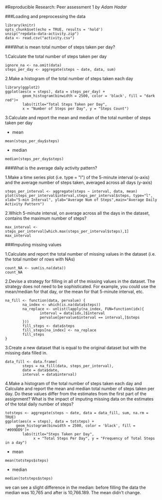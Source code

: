 #Reproducible Research: Peer assessment 1
*by Adam Hadar*

###Loading and preprocessing the data

```{r}
library(knitr)
opts_chunk$set(echo = TRUE, results = 'hold')
unzip("repdata-data-activity.zip")
data <- read.csv("activity.csv")
```

###What is mean total number of steps taken per day?

1.Calculate the total number of steps taken per day
```{r}
ignore_na <- na.omit(data)
steps_per_day <- aggregate(steps ~ date, data, sum)
```

2.Make a histogram of the total number of steps taken each day
```{r}
library(ggplot2)
ggplot(aes(x = steps), data = steps_per_day) + 
        geom_histogram(binwidth = 2500, color = 'black', fill = "dark red")+
        labs(title="Total Steps Taken per Day",
        x = "Number of Steps per Day", y = "Steps Count") 
```

3.Calculate and report the mean and median of the total number of steps taken per day

- mean
```{r}
mean(steps_per_day$steps)
```
- median
```{r}
median(steps_per_day$steps) 
```

###What is the average daily activity pattern?

1.Make a time series plot (i.e. type = "l") of the 5-minute interval (x-axis) and the average number of steps taken, averaged across all days (y-axis)
```{r}
steps_per_interval <- aggregate(steps ~ interval, data, mean)
plot(steps_per_interval$interval,steps_per_interval$steps, type="l", xlab="5-min Interval", ylab="Average Num of Steps",main="Average Daily Activity Pattern")
```

2.Which 5-minute interval, on average across all the days in the dataset, contains the maximum number of steps?
```{r}
max_interval <- steps_per_interval[which.max(steps_per_interval$steps),1]
max_interval
```


###Imputing missing values

1.Calculate and report the total number of missing values in the dataset (i.e. the total number of rows with NAs)
```{r}
count_NA <- sum(is.na(data))
count_NA
```

2.Devise a strategy for filling in all of the missing values in the dataset. The strategy does not need to be sophisticated. For example, you could use the mean/median for that day, or the mean for that 5-minute interval, etc.
```{r}
na_fill <- function(data, pervalue) {
        na_index <- which(is.na(data$steps))
        na_replace <- unlist(lapply(na_index, FUN=function(idx){
                interval = data[idx,]$interval
                pervalue[pervalue$interval == interval,]$steps
        }))
        fill_steps <- data$steps
        fill_steps[na_index] <- na_replace
        fill_steps
}
```

3.Create a new dataset that is equal to the original dataset but with the missing data filled in.
```{r}
data_fill <- data.frame(  
        steps = na_fill(data, steps_per_interval),  
        date = data$date,  
        interval = data$interval)
```

4.Make a histogram of the total number of steps taken each day and Calculate and report the mean and median total number of steps taken per day. Do these values differ from the estimates from the first part of the assignment? What is the impact of imputing missing data on the estimates of the total daily number of steps?
```{r}
totsteps <- aggregate(steps ~ date, data = data_fill, sum, na.rm = TRUE)
ggplot(aes(x = steps), data = totsteps) + 
     geom_histogram(binwidth = 2500, color = 'black', fill = '#099DD9')+
        labs(title="Steps Taken per Day", 
             x = "Total Steps Per Day", y = "Frequency of Total Steps in a day")
```

- mean
```{r}
mean(totsteps$steps)
```
- median
```{r}
median(totsteps$steps) 
```
we can see a slight difference in the median: before filling the data the median was  10,765 and after is 10,766.189. The mean didn't change.













